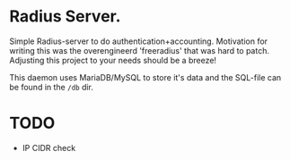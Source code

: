 Radius Server.
===================
Simple Radius-server to do authentication+accounting.
Motivation for writing this was the overengineerd 'freeradius' that
was hard to patch. Adjusting this project to your needs should be
a breeze!

This daemon uses MariaDB/MySQL to store it's data and the SQL-file can
be found in the `/db` dir.

TODO
====================
- IP CIDR check
